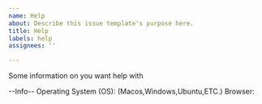```yaml
---
name: Help
about: Describe this issue template's purpose here.
title: Help
labels: help
assignees: ''

---
```


Some information on you want help with

--Info--
Operating System (OS): (Macos,Windows,Ubuntu,ETC.)
Browser:
